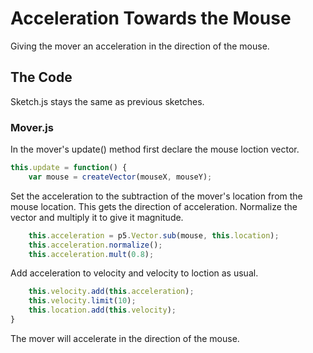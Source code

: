 # Acceleration Towards the Mouse

Giving the mover an acceleration in the direction of the mouse.

## The Code

Sketch.js stays the same as previous sketches.

### Mover.js

In the mover's update() method first declare the mouse loction vector.

```js
this.update = function() {
	var mouse = createVector(mouseX, mouseY);
```

Set the acceleration to the subtraction of the mover's location from the mouse location. This gets the direction of acceleration. Normalize the vector and multiply it to give it magnitude.

```js
	this.acceleration = p5.Vector.sub(mouse, this.location);
	this.acceleration.normalize();
	this.acceleration.mult(0.8);
```

Add acceleration to velocity and velocity to loction as usual.

```js
	this.velocity.add(this.acceleration);
	this.velocity.limit(10);
	this.location.add(this.velocity);
}
```

The mover will accelerate in the direction of the mouse.